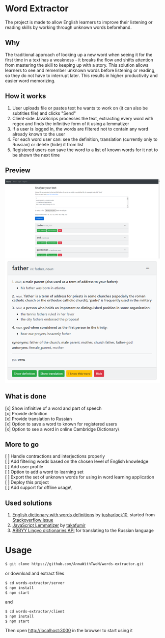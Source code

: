 # Word Extractor
The project is made to allow English learners to improve their listening or reading skills by working through unknown words beforehand.

## Why
The traditional approach of looking up a new word when seeing it for the first time in a text has a weakness - it breaks the flow and shifts attention from mastering the skill to keeping up with a story. This solution allows learners to see and remember unknown words before listening or reading, so they do not have to interrupt later. This results in higher productivity and easier word memorizing.

## How it works
1. User uploads file or pastes text he wants to work on (it can also be subtitles file) and clicks "Send"
2. Client-side JavaScrips processes the text, extracting every word with regex and finds the infinitive form of it using a lemmatizer
3. If a user is logged in, the words are filtered not to contain any word already known to the user
4. For each word user can: see the definition, translation (currently only to Russian) or delete (hide) it from list
5. Registered users can save the word to a list of known words for it not to be shown the next time

## Preview
![Interface](/examples/interface.png)
![Card Example](/examples/card_example.png)


## What is done
[x] Show infinitive of a word and part of speech\
[x] Provide definition\
[x] Provide translation to Russian\
[x] Option to save a word to known for registered users\
[x] Option to see a word in online Cambridge Dictionary\

## More to go
[ ] Handle contractions and interjections properly\
[ ] Add filtering words based on the chosen level of English knowledge\
[ ] Add user profile\
[ ] Option to add a word to learning set\
[ ] Export the set of unknown words for using in word learning application\
[ ] Deploy this project\
[ ] Add support for offline usage\


## Used solutions
1. [English dictionary with words definitions](https://github.com/tusharlock10/Dictionary) by [tusharlock10](https://github.com/tusharlock10), started from [Stackoverflow issue](https://stackoverflow.com/questions/41768215/english-json-dictionary-with-word-word-type-and-definition)
2. [JavaScript Lemmatizer](https://github.com/takafumir/javascript-lemmatizer) by [takafumir](https://github.com/takafumir)
3. [ABBYY Lingvo dictionaries API](https://developers.lingvolive.com/en-us/) for translating to the Russian language


# Usage

```sh
$ git clone https://github.com/AnnaWithTwoN/words-extractor.git
```
 or download and extract files
```
$ cd words-extractor/server
$ npm install 
$ npm start
```
and
```
$ cd words-extractor/client
$ npm install 
$ npm start
```
Then open [http://localhost:3000](http://localhost:3000) in the browser to start using it
